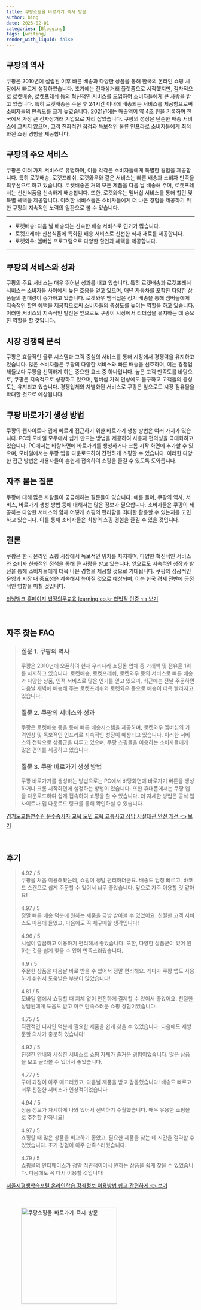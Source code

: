 ```yaml
---
title: 쿠팡쇼핑몰 바로가기 즉시 방문
author: bing
date: 2025-02-01
categories: [Blogging]
tags: [writing]
render_with_liquid: false
---
```



<h2 id='쿠팡의 역사'>쿠팡의 역사</h2>

<p>쿠팡은 2010년에 설립된 이후 빠른 배송과 다양한 상품을 통해 한국의 온라인 쇼핑 시장에서 빠르게 성장하였습니다. 초기에는 전자상거래 플랫폼으로 시작했지만, 점차적으로 로켓배송, 로켓프레쉬 등의 혁신적인 서비스를 도입하여 소비자들에게 큰 사랑을 받고 있습니다. 특히 로켓배송은 주문 후 24시간 이내에 배송되는 서비스를 제공함으로써 소비자들의 만족도를 크게 높였습니다. 2021년에는 매출액이 약 4조 원을 기록하며 한국에서 가장 큰 전자상거래 기업으로 자리 잡았습니다. 쿠팡의 성장은 단순한 배송 서비스에 그치지 않으며, 고객 친화적인 접점과 독보적인 물류 인프라로 소비자들에게 최적화된 쇼핑 경험을 제공합니다.</p>

<h2 id='쿠팡의 주요 서비스'>쿠팡의 주요 서비스</h2>

<p>쿠팡은 여러 가지 서비스로 유명하며, 이들 각각은 소비자들에게 특별한 경험을 제공합니다. 특히 로켓배송, 로켓프레쉬, 로켓와우와 같은 서비스는 빠른 배송과 소비자 만족을 최우선으로 하고 있습니다. 로켓배송은 거의 모든 제품을 다음 날 배송해 주며, 로켓프레쉬는 신선식품을 신속하게 배송합니다. 또한, 로켓와우는 멤버십 서비스를 통해 할인 및 특별 혜택을 제공합니다. 이러한 서비스들은 소비자들에게 더 나은 경험을 제공하기 위한 쿠팡의 지속적인 노력의 일환으로 볼 수 있습니다.</p>

<hr />

<ul>
    <li>로켓배송: 다음 날 배송되는 신속한 배송 서비스로 인기가 많습니다.</li>
    <li>로켓프레쉬: 신선식품에 특화된 배송 서비스로 신선한 식사 재료를 제공합니다.</li>
    <li>로켓와우: 멤버십 프로그램으로 다양한 할인과 혜택을 제공합니다.</li>
</ul>

<hr />

<h2 id='쿠팡의 서비스와 성과'>쿠팡의 서비스와 성과</h2>

<p>쿠팡의 주요 서비스는 매우 뛰어난 성과를 내고 있습니다. 특히 로켓배송과 로켓프레쉬 서비스는 소비자들 사이에서 높은 호응을 얻고 있으며, 매년 자동차를 포함한 다양한 상품들의 판매량이 증가하고 있습니다. 로켓와우 멤버십은 정기 배송을 통해 멤버들에게 지속적인 할인 혜택을 제공함으로써 소비자들의 충성도를 높이는 역할을 하고 있습니다. 이러한 서비스의 지속적인 발전은 앞으로도 쿠팡이 시장에서 리더십을 유지하는 데 중요한 역할을 할 것입니다.</p>

<h2 id='시장 경쟁력 분석'>시장 경쟁력 분석</h2>

<p>쿠팡은 효율적인 물류 시스템과 고객 중심의 서비스를 통해 시장에서 경쟁력을 유지하고 있습니다. 많은 소비자들은 쿠팡의 다양한 서비스와 빠른 배송을 선호하며, 이는 경쟁업체들보다 쿠팡을 선택하게 하는 중요한 요소 중 하나입니다. 높은 고객 만족도를 바탕으로, 쿠팡은 지속적으로 성장하고 있으며, 멤버십 가격 인상에도 불구하고 고객들의 충성도는 유지되고 있습니다. 경쟁업체와 차별화된 서비스로 쿠팡은 앞으로도 시장 점유율을 확대할 것으로 예상됩니다.</p>

<h2 id='쿠팡 바로가기 생성 방법'>쿠팡 바로가기 생성 방법</h2>

<p>쿠팡의 웹사이트나 앱에 빠르게 접근하기 위한 바로가기 생성 방법은 여러 가지가 있습니다. PC와 모바일 모두에서 쉽게 만드는 방법을 제공하여 사용자 편의성을 극대화하고 있습니다. PC에서는 바탕화면에 바로가기를 생성하거나 크롬 시작 화면에 추가할 수 있으며, 모바일에서는 쿠팡 앱을 다운로드하여 간편하게 쇼핑할 수 있습니다. 이러한 다양한 접근 방법은 사용자들이 손쉽게 접속하여 쇼핑을 즐길 수 있도록 도와줍니다.</p>

<h2 id='자주 묻는 질문'>자주 묻는 질문</h2>

<p>쿠팡에 대해 많은 사람들이 궁금해하는 질문들이 있습니다. 예를 들어, 쿠팡의 역사, 서비스, 바로가기 생성 방법 등에 대해서는 많은 정보가 필요합니다. 소비자들은 쿠팡이 제공하는 다양한 서비스와 함께 어떻게 쇼핑의 편리함을 최대한 활용할 수 있는지를 고민하고 있습니다. 이를 통해 소비자들은 최상의 쇼핑 경험을 즐길 수 있을 것입니다.</p>

<h2 id='결론'>결론</h2>

<p>쿠팡은 한국 온라인 쇼핑 시장에서 독보적인 위치를 차지하며, 다양한 혁신적인 서비스와 소비자 친화적인 정책을 통해 큰 사랑을 받고 있습니다. 앞으로도 지속적인 성장과 발전을 통해 소비자들에게 더욱 나은 경험을 제공할 것으로 기대됩니다. 쿠팡의 성공적인 운영과 시장 내 중요성은 계속해서 높아질 것으로 예상되며, 이는 한국 경제 전반에 긍정적인 영향을 미칠 것입니다.</p>


<p><a class="click-button" title="러닝뱅크 홈페이지 법정의무교육 learning.co.kr 합법적 인증" href="https://greenforu.github.io/posts/%EB%9F%AC%EB%8B%9D%EB%B1%85%ED%81%AC-%ED%99%88%ED%8E%98%EC%9D%B4%EC%A7%80-%EB%B2%95%EC%A0%95%EC%9D%98%EB%AC%B4%EA%B5%90%EC%9C%A1-learning.co.kr-%ED%95%A9%EB%B2%95%EC%A0%81-%EC%9D%B8%EC%A6%9D/" rel="dofollow">러닝뱅크 홈페이지 법정의무교육 learning.co.kr 합법적 인증 👈 보기</a></p><br>
<h2 id='자주_찾는_FAQ'>자주 찾는 FAQ</h2>
<div itemscope="" itemtype="https://schema.org/FAQPage"> 
<blockquote> 
<div itemscope="" itemprop="mainEntity" itemtype="https://schema.org/Question"> 
<h3 itemprop="name">질문 1. 쿠팡의 역사</h3> 
<div itemscope="" itemprop="acceptedAnswer" itemtype="https://schema.org/Answer"> 
<span itemprop="text"> 
<p>쿠팡은 2010년에 오픈하여 현재 우리나라 쇼핑몰 업체 중 거래액 및 점유율 1위를 차지하고 있습니다. 로켓배송, 로켓프레쉬, 로켓와우 등의 서비스로 빠른 배송과 다양한 상품, 인적 서비스로 많은 인기를 얻고 있으며, 최근에는 전날 주문하면 다음날 새벽에 배송해 주는 로켓프레쉬와 로켓와우 등으로 배송이 더욱 빨라지고 있습니다.</p> 
</span> 
</div> 
</div> 
<div itemscope="" itemprop="mainEntity" itemtype="https://schema.org/Question"> 
<h3 itemprop="name">질문 2. 쿠팡의 서비스와 성과</h3> 
<div itemscope="" itemprop="acceptedAnswer" itemtype="https://schema.org/Answer"> 
<span itemprop="text"> 
<p>쿠팡은 로켓배송 등을 통해 빠른 배송시스템을 제공하며, 로켓와우 멤버십의 가격인상 및 독보적인 인프라로 지속적인 성장이 예상되고 있습니다. 이러한 서비스와 전략으로 상품군을 다루고 있으며, 쿠팡 쇼핑몰을 이용하는 소비자들에게 많은 편의를 제공하고 있습니다.</p> 
</span> 
</div> 
</div> 
<div itemscope="" itemprop="mainEntity" itemtype="https://schema.org/Question"> 
<h3 itemprop="name">질문 3. 쿠팡 바로가기 생성 방법</h3> 
<div itemscope="" itemprop="acceptedAnswer" itemtype="https://schema.org/Answer"> 
<span itemprop="text"> 
<p>쿠팡 바로가기를 생성하는 방법으로는 PC에서 바탕화면에 바로가기 버튼을 생성하거나 크롬 시작화면에 설정하는 방법이 있습니다. 또한 휴대폰에서는 쿠팡 앱을 다운로드하여 쉽게 접속하여 쇼핑을 할 수 있습니다. 더 자세한 방법은 공식 웹사이트나 앱 다운로드 링크를 통해 확인하실 수 있습니다.</p> 
</span> 
</div> 
</div> 
</blockquote> 
</div>
<p><a class="click-button" title="경기도교통연수원 운수종사자 교육 도민 교육 교통사고 상담 시설대관 안전 개선" href="https://greenforu.github.io/posts/%EA%B2%BD%EA%B8%B0%EB%8F%84%EA%B5%90%ED%86%B5%EC%97%B0%EC%88%98%EC%9B%90-%EC%9A%B4%EC%88%98%EC%A2%85%EC%82%AC%EC%9E%90-%EA%B5%90%EC%9C%A1-%EB%8F%84%EB%AF%BC-%EA%B5%90%EC%9C%A1-%EA%B5%90%ED%86%B5%EC%82%AC%EA%B3%A0-%EC%83%81%EB%8B%B4-%EC%8B%9C%EC%84%A4%EB%8C%80%EA%B4%80-%EC%95%88%EC%A0%84-%EA%B0%9C%EC%84%A0/" rel="dofollow">경기도교통연수원 운수종사자 교육 도민 교육 교통사고 상담 시설대관 안전 개선 👈 보기</a></p><br>
<h2 id='후기'>후기</h2>
<div itemscope itemtype="https://schema.org/Product">
  <blockquote>
  <div itemprop="review" itemscope itemtype="https://schema.org/Review">
      <div itemprop="reviewRating" itemscope itemtype="https://schema.org/Rating"> <span itemprop="ratingValue">4.92</span> / <span itemprop="bestRating">5</span> </div>
      <span itemprop="reviewBody">쿠팡을 처음 이용해봤는데, 쇼핑이 정말 편리하더군요. 배송도 엄청 빠르고, 바코드 스캔으로 쉽게 주문할 수 있어서 너무 좋았습니다. 앞으로 자주 이용할 것 같아요!</span>
  </div>
  <br>
  <div itemprop="review" itemscope itemtype="https://schema.org/Review">
      <div itemprop="reviewRating" itemscope itemtype="https://schema.org/Rating"> <span itemprop="ratingValue">4.97</span> / <span itemprop="bestRating">5</span> </div>
      <span itemprop="reviewBody">정말 빠른 배송 덕분에 원하는 제품을 금방 받아볼 수 있었어요. 친절한 고객 서비스도 마음에 들었고, 다음에도 꼭 재구매할 생각입니다!</span>
  </div>
  <br>
  <div itemprop="review" itemscope itemtype="https://schema.org/Review">
      <div itemprop="reviewRating" itemscope itemtype="https://schema.org/Rating"> <span itemprop="ratingValue">4.96</span> / <span itemprop="bestRating">5</span> </div>
      <span itemprop="reviewBody">시설이 깔끔하고 이용하기 편리해서 좋았습니다. 또한, 다양한 상품군이 있어 원하는 것을 쉽게 찾을 수 있어 만족스러웠습니다.</span>
  </div>
  <br>
  <div itemprop="review" itemscope itemtype="https://schema.org/Review">
      <div itemprop="reviewRating" itemscope itemtype="https://schema.org/Rating"> <span itemprop="ratingValue">4.9</span> / <span itemprop="bestRating">5</span> </div>
      <span itemprop="reviewBody">주문한 상품을 다음날 바로 받을 수 있어서 정말 편리해요. 게다가 쿠팡 앱도 사용하기 쉬워서 도움받은 부분이 많았습니다!</span>
  </div>
  <br>
  <div itemprop="review" itemscope itemtype="https://schema.org/Review">
      <div itemprop="reviewRating" itemscope itemtype="https://schema.org/Rating"> <span itemprop="ratingValue">4.81</span> / <span itemprop="bestRating">5</span> </div>
      <span itemprop="reviewBody">모바일 앱에서 쇼핑할 때 지체 없이 안전하게 결제할 수 있어서 좋았어요. 친절한 상담원에게 도움도 받고 아주 만족스러운 쇼핑 경험이었습니다.</span>
  </div>
  <br>
  <div itemprop="review" itemscope itemtype="https://schema.org/Review">
      <div itemprop="reviewRating" itemscope itemtype="https://schema.org/Rating"> <span itemprop="ratingValue">4.75</span> / <span itemprop="bestRating">5</span> </div>
      <span itemprop="reviewBody">직관적인 디자인 덕분에 필요한 제품을 쉽게 찾을 수 있었습니다. 다음에도 재방문할 의사가 충분히 있습니다!</span>
  </div>
  <br>
  <div itemprop="review" itemscope itemtype="https://schema.org/Review">
      <div itemprop="reviewRating" itemscope itemtype="https://schema.org/Rating"> <span itemprop="ratingValue">4.92</span> / <span itemprop="bestRating">5</span> </div>
      <span itemprop="reviewBody">친절한 안내와 세심한 서비스로 쇼핑 자체가 즐거운 경험이었습니다. 많은 상품을 보고 골라볼 수 있어서 좋았습니다.</span>
  </div>
  <br>
  <div itemprop="review" itemscope itemtype="https://schema.org/Review">
      <div itemprop="reviewRating" itemscope itemtype="https://schema.org/Rating"> <span itemprop="ratingValue">4.77</span> / <span itemprop="bestRating">5</span> </div>
      <span itemprop="reviewBody">구매 과정이 아주 매끄러웠고, 다음날 제품을 받고 감동했습니다! 배송도 빠르고 너무 친절한 서비스가 인상적이었습니다.</span>
  </div>
  <br>
  <div itemprop="review" itemscope itemtype="https://schema.org/Review">
      <div itemprop="reviewRating" itemscope itemtype="https://schema.org/Rating"> <span itemprop="ratingValue">4.94</span> / <span itemprop="bestRating">5</span> </div>
      <span itemprop="reviewBody">상품 정보가 자세하게 나와 있어서 선택하기 수월했습니다. 매우 유용한 쇼핑몰로 추천할 만하네요!</span>
  </div>
  <br>
  <div itemprop="review" itemscope itemtype="https://schema.org/Review">
      <div itemprop="reviewRating" itemscope itemtype="https://schema.org/Rating"> <span itemprop="ratingValue">4.97</span> / <span itemprop="bestRating">5</span> </div>
      <span itemprop="reviewBody">쇼핑할 때 많은 상품을 비교하기 좋았고, 필요한 제품을 찾는 데 시간을 절약할 수 있었습니다. 초기 경험이 아주 만족스러웠습니다.</span>
  </div>
  <br>
  <div itemprop="review" itemscope itemtype="https://schema.org/Review">
      <div itemprop="reviewRating" itemscope itemtype="https://schema.org/Rating"> <span itemprop="ratingValue">4.79</span> / <span itemprop="bestRating">5</span> </div>
      <span itemprop="reviewBody">쇼핑몰의 인터페이스가 정말 직관적이어서 원하는 상품을 쉽게 찾을 수 있었습니다. 다음에도 꼭 다시 이용할 것입니다!</span>
  </div>
  </blockquote>
</div>
<p><a class="click-button" title="서울시평생학습포털 온라인학습 강좌정보 이용방법 쉽고 간편하게" href="https://greenforu.github.io/posts/%EC%84%9C%EC%9A%B8%EC%8B%9C%ED%8F%89%EC%83%9D%ED%95%99%EC%8A%B5%ED%8F%AC%ED%84%B8-%EC%98%A8%EB%9D%BC%EC%9D%B8%ED%95%99%EC%8A%B5-%EA%B0%95%EC%A2%8C%EC%A0%95%EB%B3%B4-%EC%9D%B4%EC%9A%A9%EB%B0%A9%EB%B2%95-%EC%89%BD%EA%B3%A0-%EA%B0%84%ED%8E%B8%ED%95%98%EA%B2%8C/" rel="dofollow">서울시평생학습포털 온라인학습 강좌정보 이용방법 쉽고 간편하게 👈 보기</a></p><br>
<figure class="image"><img src="https://greenforu.github.io/assets/img/thumbnail/쿠팡쇼핑몰-바로가기-즉시-방문.webp" alt="쿠팡쇼핑몰-바로가기-즉시-방문" width="256" height="256"></figure>
